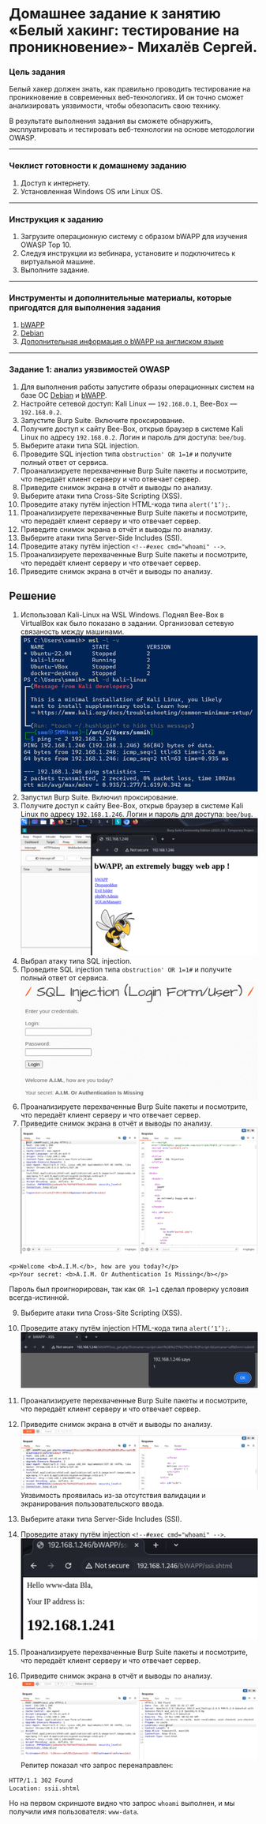 # Домашнее задание к занятию «Белый хакинг: тестирование на проникновение»- Михалёв Сергей.

### Цель задания

Белый хакер должен знать, как правильно проводить тестирование на проникновение в современных веб-технологиях. И он точно сможет анализировать уязвимости, чтобы обезопасить свою технику.

В результате выполнения задания вы сможете обнаружить, эксплуатировать и тестировать веб-технологии на основе методологии OWASP.

------

### Чеклист готовности к домашнему заданию

1. Доступ к интернету.
2. Установленная Windows OS или Linux OS.

------

### Инструкция к заданию

1. Загрузите операционную систему с образом bWAPP для изучения OWASP Top 10.
2. Следуя инструкции из вебинара, установите и подключитесь к виртуальной машине.
3. Выполните задание.

------

### Инструменты и дополнительные материалы, которые пригодятся для выполнения задания

1. [bWAPP](http://www.itsecgames.com/download.htm)
2. [Debian](https://www.kali.org/get-kali/#kali-virtual-machines)
3. [Дополнительная информация о bWAPP на англиском языке](http://itsecgames.blogspot.com)

------

### Задание 1: анализ уязвимостей OWASP

1. Для выполнения работы запустите образы операционных систем на базе ОС [Debian](https://www.kali.org/get-kali/#kali-virtual-machines) и [bWAPP](http://www.itsecgames.com/download.htm).
2. Настройте сетевой доступ: Kali Linux — `192.168.0.1`, Bee-Box — `192.168.0.2`.
3. Запустите Burp Suite. Включите проксирование.
4. Получите доступ к сайту Bee-Box, открыв браузер в системе Kali Linux по адресу `192.168.0.2`. Логин и пароль для доступа: `bee/bug`. 
5. Выберите атаки типа SQL injection.
6. Проведите SQL injection типа `obstruction' OR 1=1#` и получите полный ответ от сервиса.
7. Проанализируете перехваченные Burp Suite пакеты и посмотрите, что передаёт клиент серверу и что отвечает сервер. 
8. Приведите снимок экрана в отчёт и выводы по анализу.  
9. Выберите атаки типа Cross-Site Scripting (XSS).
10. Проведите атаку путём injection HTML-кода типа `alert(‘1’);`.
11. Проанализируете перехваченные Burp Suite пакеты и посмотрите, что передаёт клиент серверу и что отвечает сервер. 
12. Приведите снимок экрана в отчёт и выводы по анализу.  
13. Выберите атаки типа Server-Side Includes (SSI).
14. Проведите атаку путём injection `<!--#exec cmd="whoami" -->`.
15. Проанализируете перехваченные Burp Suite пакеты и посмотрите, что передаёт клиент серверу и что отвечает сервер. 
16. Приведите снимок экрана в отчёт и выводы по анализу.  


## Решение

1. Использовал Kali-Linux на WSL Windows. Поднял Bee-Box в VirtualBox как было показано в задании. Организовал сетевую связаность между машинами.
![ping](img/Task-01.png)
2. Запустил Burp Suite. Включил проксирование.
4. Получите доступ к сайту Bee-Box, открыв браузер в системе Kali Linux по адресу `192.168.1.246`. Логин и пароль для доступа: `bee/bug`. 
![Burp Suite](img/Task-02.png)
5. Выбрал атаку типа SQL injection.
6. Проведите SQL injection типа `obstruction' OR 1=1#` и получите полный ответ от сервиса.
![SQL injection huck](img/Task-06-01.png)
7. Проанализируете перехваченные Burp Suite пакеты и посмотрите, что передаёт клиент серверу и что отвечает сервер. 
8. Приведите снимок экрана в отчёт и выводы по анализу. 
![repeater output](img/Task-06-02.png) 
```
<p>Welcome <b>A.I.M.</b>, how are you today?</p>
<p>Your secret: <b>A.I.M. Or Authentication Is Missing</b></p>
```
Пароль был проигнорирован, так как `OR 1=1` сделал проверку условия всегда-истинной.

9. Выберите атаки типа Cross-Site Scripting (XSS).
10. Проведите атаку путём injection HTML-кода типа `alert(‘1’);`.
![xss](img/Task-09-01.png)
11. Проанализируете перехваченные Burp Suite пакеты и посмотрите, что передаёт клиент серверу и что отвечает сервер. 
12. Приведите снимок экрана в отчёт и выводы по анализу.  
![repeater output](img/Task-09-02.png)
Уязвимость проявилась из-за отсутствия валидации и экранирования пользовательского ввода.

13. Выберите атаки типа Server-Side Includes (SSI).
14. Проведите атаку путём injection `<!--#exec cmd="whoami" -->`.
![SSl](img/Task-13-01.png)
15. Проанализируете перехваченные Burp Suite пакеты и посмотрите, что передаёт клиент серверу и что отвечает сервер. 
16. Приведите снимок экрана в отчёт и выводы по анализу.  
![repeater output](img/Task-13-02.png)
Репитер показал что запрос перенаправлен:
```
HTTP/1.1 302 Found
Location: ssii.shtml
```
Но на первом скриншоте видно что запрос `whoami` выполнен, и мы получили имя пользователя: `www-data`.
